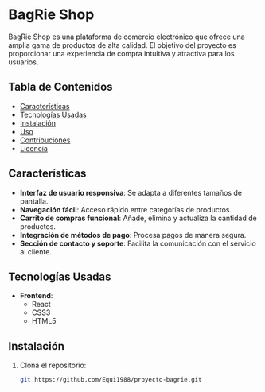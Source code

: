 # BagRie Shop

BagRie Shop es una plataforma de comercio electrónico que ofrece una amplia gama de productos de alta calidad. El objetivo del proyecto es proporcionar una experiencia de compra intuitiva y atractiva para los usuarios.

## Tabla de Contenidos
- [Características](#características)
- [Tecnologías Usadas](#tecnologías-usadas)
- [Instalación](#instalación)
- [Uso](#uso)
- [Contribuciones](#contribuciones)
- [Licencia](#licencia)

## Características
- **Interfaz de usuario responsiva**: Se adapta a diferentes tamaños de pantalla.
- **Navegación fácil**: Acceso rápido entre categorías de productos.
- **Carrito de compras funcional**: Añade, elimina y actualiza la cantidad de productos.
- **Integración de métodos de pago**: Procesa pagos de manera segura.
- **Sección de contacto y soporte**: Facilita la comunicación con el servicio al cliente.

## Tecnologías Usadas
- **Frontend**: 
  - React
  - CSS3
  - HTML5

## Instalación
1. Clona el repositorio:
   ```bash
   git https://github.com/Equi1988/proyecto-bagrie.git
